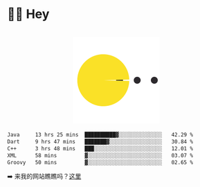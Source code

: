 
# 👋🏻 Hey
<div align="center">
	<br>
	<img src="https://raw.githubusercontent.com/Aniket965/Aniket965/master/pacman.svg?sanitize=true" width="200" height="200">
	<br>
</div>

<!--START_SECTION:waka-->
```text
Java     13 hrs 25 mins  ██████████▓░░░░░░░░░░░░░░   42.29 % 
Dart     9 hrs 47 mins   ███████▓░░░░░░░░░░░░░░░░░   30.84 % 
C++      3 hrs 48 mins   ███░░░░░░░░░░░░░░░░░░░░░░   12.01 % 
XML      58 mins         ▓░░░░░░░░░░░░░░░░░░░░░░░░   03.07 % 
Groovy   50 mins         ▓░░░░░░░░░░░░░░░░░░░░░░░░   02.65 % 
```
<!--END_SECTION:waka-->

 ➡️  来我的网站瞧瞧吗？[这里](https://www.shaolongfei.com)
